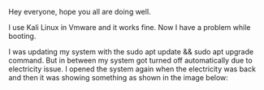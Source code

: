 Hey everyone, hope you all are doing well.

I use Kali Linux in Vmware and it works fine.
Now I have a problem while booting.

I was updating my system with the sudo apt update && sudo apt upgrade command. But in between my system got turned off automatically due to electricity issue. 
I opened the system again when the electricity was back and then it was showing something as shown in the image below:

